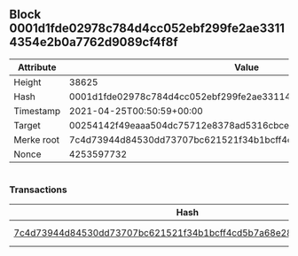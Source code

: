 ## Block 0001d1fde02978c784d4cc052ebf299fe2ae33114354e2b0a7762d9089cf4f8f

Attribute | Value
--- | ---
Height | 38625
Hash | 0001d1fde02978c784d4cc052ebf299fe2ae33114354e2b0a7762d9089cf4f8f
Timestamp | 2021-04-25T00:50:59+00:00
Target | 00254142f49eaaa504dc75712e8378ad5316cbcead634704b3734b6271167cc4
Merke root | 7c4d73944d84530dd73707bc621521f34b1bcff4cd5b7a68e28f035a826b251f
Nonce | 4253597732

```

```

### Transactions

Hash | Amount
--- | ---
[7c4d73944d84530dd73707bc621521f34b1bcff4cd5b7a68e28f035a826b251f](7c4d73944d84530dd73707bc621521f34b1bcff4cd5b7a68e28f035a826b251f.md) | 10.00000000 SKEPTI 
